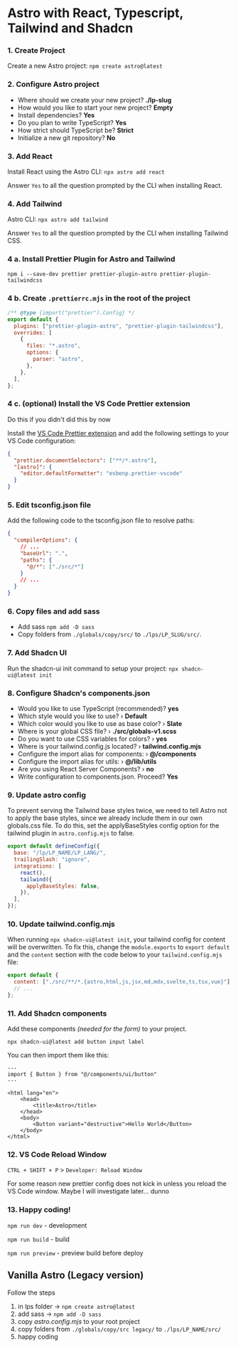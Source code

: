 # Astro with React, Typescript, Tailwind and Shadcn

### 1. Create Project

Create a new Astro project: `npm create astro@latest`

### 2. Configure Astro project

- Where should we create your new project? **./lp-slug**
- How would you like to start your new project? **Empty**
- Install dependencies? **Yes**
- Do you plan to write TypeScript? **Yes**
- How strict should TypeScript be? **Strict**
- Initialize a new git repository? **No**

### 3. Add React

Install React using the Astro CLI: `npx astro add react`

Answer `Yes` to all the question prompted by the CLI when installing React.

### 4. Add Tailwind

Astro CLI: `npx astro add tailwind`

Answer `Yes` to all the question prompted by the CLI when installing Tailwind CSS.

### 4 a. Install Prettier Plugin for Astro and Tailwind

`npm i --save-dev prettier prettier-plugin-astro prettier-plugin-tailwindcss`

### 4 b. Create `.prettierrc.mjs` in the root of the project

```javascript
/** @type {import("prettier").Config} */
export default {
  plugins: ["prettier-plugin-astro", "prettier-plugin-tailwindcss"],
  overrides: [
    {
      files: "*.astro",
      options: {
        parser: "astro",
      },
    },
  ],
};
```

### 4 c. (optional) Install the VS Code Prettier extension

Do this if you didn't did this by now

Install the [VS Code Prettier extension](https://www.example.com) and add the following settings to your VS Code configuration:

```json
{
  "prettier.documentSelectors": ["**/*.astro"],
  "[astro]": {
    "editor.defaultFormatter": "esbenp.prettier-vscode"
  }
}
```

### 5. Edit tsconfig.json file

Add the following code to the tsconfig.json file to resolve paths:

```json
{
  "compilerOptions": {
    // ...
    "baseUrl": ".",
    "paths": {
      "@/*": ["./src/*"]
    }
    // ...
  }
}
```

### 6. Copy files and add sass

- Add sass `npm add -D sass`
- Copy folders from `./globals/copy/src/` to `./lps/LP_SLUG/src/`.

### 7. Add Shadcn UI

Run the shadcn-ui init command to setup your project: `npx shadcn-ui@latest init`

### 8. Configure Shadcn's components.json

- Would you like to use TypeScript (recommended)? **yes**
- Which style would you like to use? › **Default**
- Which color would you like to use as base color? › **Slate**
- Where is your global CSS file? › **./src/globals-v1.scss**
- Do you want to use CSS variables for colors? › **yes**
- Where is your tailwind.config.js located? › **tailwind.config.mjs**
- Configure the import alias for components: › **@/components**
- Configure the import alias for utils: › **@/lib/utils**
- Are you using React Server Components? › **no**
- Write configuration to components.json. Proceed? **Yes**

### 9. Update astro config

To prevent serving the Tailwind base styles twice, we need to tell Astro not to apply the base styles, since we already include them in our own globals.css file. To do this, set the applyBaseStyles config option for the tailwind plugin in `astro.config.mjs` to false.

```javascript
export default defineConfig({
  base: "/lp/LP_NAME/LP_LANG/",
  trailingSlash: "ignore",
  integrations: [
    react(),
    tailwind({
      applyBaseStyles: false,
    }),
  ],
});
```

### 10. Update tailwind.config.mjs

When running `npx shadcn-ui@latest init`, your tailwind config for content will be overwritten. To fix this, change the `module.exports` to `export default` and the `content` section with the code below to your `tailwind.config.mjs` file:

```javascript
export default {
  content: ["./src/**/*.{astro,html,js,jsx,md,mdx,svelte,ts,tsx,vue}"],
  // ...
};
```

### 11. Add Shadcn components

Add these components _(needed for the form)_ to your project.

`npx shadcn-ui@latest add button input label`

You can then import them like this:

```Astro
---
import { Button } from "@/components/ui/button"
---

<html lang="en">
	<head>
		<title>Astro</title>
	</head>
	<body>
		<Button variant="destructive">Hello World</Button>
	</body>
</html>
```

### 12. VS Code Reload Window

`CTRL + SHIFT + P` > `Developer: Reload Window`

For some reason new prettier config does not kick in unless you reload the VS Code window. Maybe I will investigate later... dunno

### 13. Happy coding!

`npm run dev` - development

`npm run build` - build

`npm run preview` - preview build before deploy

## Vanilla Astro (Legacy version)

Follow the steps

1. in lps folder -> `npm create astro@latest`
2. add sass -> `npm add -D sass`
3. copy _astro.config.mjs_ to your root project
4. copy folders from `./globals/copy/src legacy/` to `./lps/LP_NAME/src/`
5. happy coding
